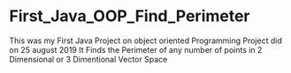 # First_Java_OOP_Find_Perimeter
This was my First Java Project on object oriented Programming Project did on 25 august 2019
It Finds the Perimeter of any number of points in 2 Dimensional or 3 Dimentional Vector Space
